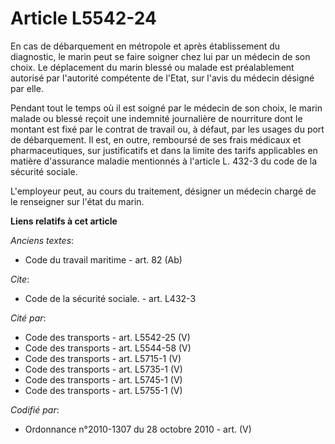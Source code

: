 # Article L5542-24

En cas de débarquement en métropole et après établissement du diagnostic, le marin peut se faire soigner chez lui par un
médecin de son choix. Le déplacement du marin blessé ou malade est préalablement autorisé par l'autorité compétente de
l'Etat, sur l'avis du médecin désigné par elle.

Pendant tout le temps où il est soigné par le médecin de son choix, le marin malade ou blessé reçoit une indemnité
journalière de nourriture dont le montant est fixé par le contrat de travail ou, à défaut, par les usages du port de
débarquement. Il est, en outre, remboursé de ses frais médicaux et pharmaceutiques, sur justificatifs et dans la limite des
tarifs applicables en matière d'assurance maladie mentionnés à l'article L. 432-3 du code de la sécurité sociale.

L'employeur peut, au cours du traitement, désigner un médecin chargé de le renseigner sur l'état du marin.

**Liens relatifs à cet article**

_Anciens textes_:

  - Code du travail maritime - art. 82 (Ab)

_Cite_:

  - Code de la sécurité sociale. - art. L432-3

_Cité par_:

  - Code des transports - art. L5542-25 (V)
  - Code des transports - art. L5544-58 (V)
  - Code des transports - art. L5715-1 (V)
  - Code des transports - art. L5735-1 (V)
  - Code des transports - art. L5745-1 (V)
  - Code des transports - art. L5755-1 (V)

_Codifié par_:

  - Ordonnance n°2010-1307 du 28 octobre 2010 - art. (V)
